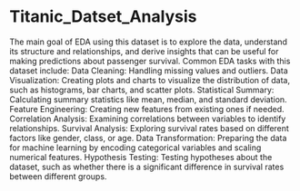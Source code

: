 # Titanic_Datset_Analysis

The main goal of EDA using this dataset is to explore the data, understand its structure and relationships, and derive insights that can be useful for making predictions about passenger survival. Common EDA tasks with this dataset include:  Data Cleaning: Handling missing values and outliers. Data Visualization: Creating plots and charts to visualize the distribution of data, such as histograms, bar charts, and scatter plots. Statistical Summary: Calculating summary statistics like mean, median, and standard deviation. Feature Engineering: Creating new features from existing ones if needed. Correlation Analysis: Examining correlations between variables to identify relationships. Survival Analysis: Exploring survival rates based on different factors like gender, class, or age. Data Transformation: Preparing the data for machine learning by encoding categorical variables and scaling numerical features. Hypothesis Testing: Testing hypotheses about the dataset, such as whether there is a significant difference in survival rates between different groups.
